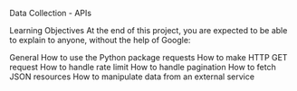 Data Collection - APIs

Learning Objectives
At the end of this project, you are expected to be able to explain to anyone, without the help of Google:

General
How to use the Python package requests
How to make HTTP GET request
How to handle rate limit
How to handle pagination
How to fetch JSON resources
How to manipulate data from an external service